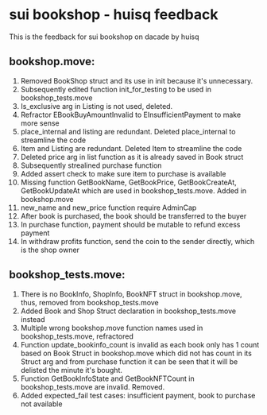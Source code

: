# sui bookshop - huisq feedback
This is the feedback for sui bookshop on dacade by huisq

## bookshop.move:
1. Removed BookShop struct and its use in init because it's unnecessary.
2. Subsequently edited function init_for_testing to be used in bookshop_tests.move
3. Is_exclusive arg in Listing is not used, deleted.
4. Refractor EBookBuyAmountInvalid to EInsufficientPayment to make more sense
5. place_internal and listing are redundant. Deleted place_internal to streamline the code
6. Item and Listing are redundant. Deleted Item to streamline the code
7. Deleted price arg in list function as it is already saved in Book struct
8. Subsequently strealined purchase function
9. Added assert check to make sure item to purchase is available
10. Missing function GetBookName, GetBookPrice, GetBookCreateAt, GetBookUpdateAt which are used in bookshop_tests.move. Added in bookshop.move
11. new_name and new_price function require AdminCap
12. After book is purchased, the book should be transferred to the buyer
13. In purchase function, payment should be mutable to refund excess payment
14. In withdraw profits function, send the coin to the sender directly, which is the shop owner

## bookshop_tests.move:
1. There is no BookInfo, ShopInfo, BookNFT struct in bookshop.move, thus, removed from bookshop_tests.move
2. Added Book and Shop Struct declaration in bookshop_tests.move instead
3. Multiple wrong bookshop.move function names used in bookshop_tests.move, refractored
4. Function update_bookinfo_count is invalid as each book only has 1 count based on Book Struct in bookshop.move which did not has count in its Struct arg and from purchase function it can be seen that it will be delisted the minute it's bought. 
5. Function GetBookInfoState and GetBookNFTCount in bookshop_tests.move are invalid. Removed.
6. Added expected_fail test cases: insufficient payment, book to purchase not available
